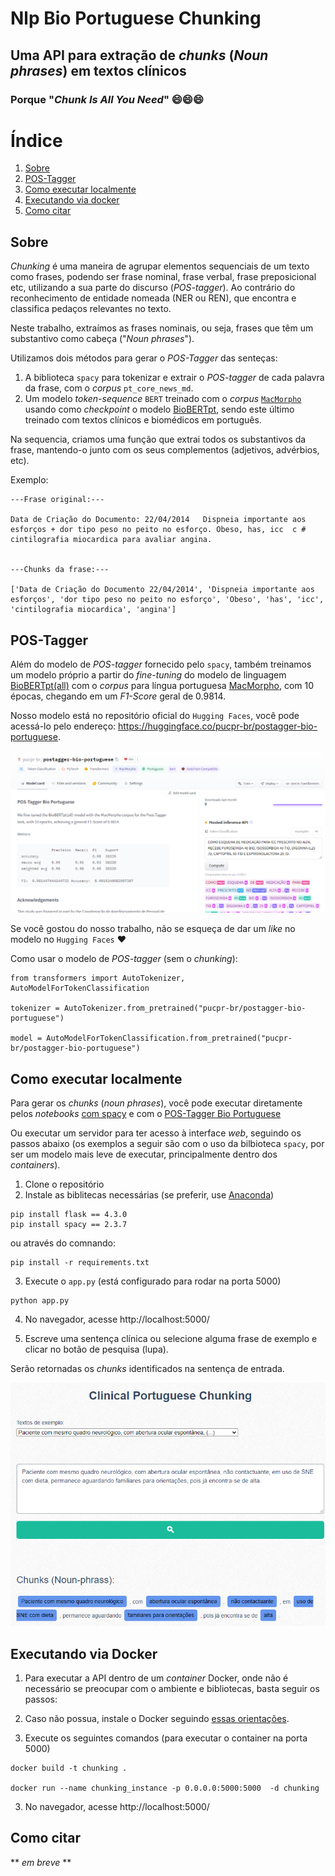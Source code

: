 # Nlp Bio Portuguese Chunking
## Uma API para extração de *chunks* (*Noun phrases*) em textos clínicos
### Porque "*Chunk Is All You Need*" 😄😄😄

# Índice
1. [Sobre](#sobre)
2. [POS-Tagger](#pos-tagger)
3. [Como executar localmente](#como-executar-localmente)
4. [Executando via docker](#executando-via-docker)
5. [Como citar](#como-citar)

## Sobre

*Chunking* é uma maneira de agrupar elementos sequenciais de um texto como frases, podendo ser frase nominal, frase verbal, frase preposicional etc, utilizando a sua parte do discurso (*POS-tagger*). Ao contrário do reconhecimento de entidade nomeada (NER ou REN), que encontra e classifica pedaços relevantes no texto.

Neste trabalho, extraímos as frases nominais, ou seja, frases que têm um substantivo como cabeça ("*Noun phrases*"). 

Utilizamos dois métodos para gerar o *POS-Tagger* das senteças:

1. A biblioteca `spacy` para tokenizar e extrair o *POS-tagger* de cada palavra da frase, com o *corpus* `pt_core_news_md`.
2. Um modelo *token-sequence* `BERT` treinado com o *corpus* [`MacMorpho`](http://nilc.icmc.usp.br/macmorpho/) usando como *checkpoint* o modelo [BioBERTpt](https://huggingface.co/pucpr/biobertpt-all), sendo este último treinado com textos clínicos e biomédicos em português.

Na sequencia, criamos uma função que extrai todos os substantivos da frase, mantendo-o junto com os seus complementos (adjetivos, advérbios, etc).

Exemplo: 
```
---Frase original:---

Data de Criação do Documento: 22/04/2014   Dispneia importante aos esforços + dor tipo peso no peito no esforço. Obeso, has, icc  c # cintilografia miocardica para avaliar angina.


---Chunks da frase:---

['Data de Criação do Documento 22/04/2014', 'Dispneia importante aos esforços', 'dor tipo peso no peito no esforço', 'Obeso', 'has', 'icc', 'cintilografia miocardica', 'angina']
```

## POS-Tagger

Além do modelo de *POS-tagger* fornecido pelo `spacy`, também treinamos um modelo próprio a partir do *fine-tuning* do modelo de linguagem [BioBERTpt(all)](https://huggingface.co/pucpr/biobertpt-all) com o *corpus* para língua portuguesa [MacMorpho](http://nilc.icmc.usp.br/macmorpho/), com 10 épocas, chegando em um *F1-Score* geral de 0.9814.

Nosso modelo está no repositório oficial do `Hugging Faces`, você pode acessá-lo pelo endereço: https://huggingface.co/pucpr-br/postagger-bio-portuguese.

<img src="img/postagger-huggingfaces.png">

Se você gostou do nosso trabalho, não se esqueça de dar um *like* no modelo no `Hugging Faces` ❤️

Como usar o modelo de *POS-tagger* (sem o *chunking*):

```
from transformers import AutoTokenizer, AutoModelForTokenClassification

tokenizer = AutoTokenizer.from_pretrained("pucpr-br/postagger-bio-portuguese")

model = AutoModelForTokenClassification.from_pretrained("pucpr-br/postagger-bio-portuguese")
```

## Como executar localmente

Para gerar os *chunks* (*noun phrases*), você pode executar diretamente pelos *notebooks* [com spacy](https://github.com/lisaterumi/nlp-portuguese-chunking/blob/main/notebook/chunking-portuguese_spacy.ipynb) e com o [POS-Tagger Bio Portuguese](https://github.com/lisaterumi/nlp-portuguese-chunking/blob/main/notebook/chunking-portuguese_postagger_biopt.ipynb)

Ou executar um servidor para ter acesso à interface *web*, seguindo os passos abaixo (os exemplos a seguir são com o uso da bilbioteca `spacy`, por ser um modelo mais leve de executar, principalmente dentro dos *containers*).

1. Clone o repositório
2. Instale as biblitecas necessárias (se preferir, use [Anaconda](http://www.anaconda.com))
```
pip install flask == 4.3.0
pip install spacy == 2.3.7
```
ou através do comnando:
```
pip install -r requirements.txt
```
3. Execute o `app.py` (está configurado para rodar na porta 5000)
```
python app.py
```
4. No navegador, acesse http://localhost:5000/

5. Escreve uma sentença clínica ou selecione alguma frase de exemplo e clicar no botão de pesquisa (lupa). 
 
Serão retornadas os *chunks* identificados na sentença de entrada. 
 
<img src="img/chunk.png">

## Executando via Docker

1. Para executar a API dentro de um *container* Docker, onde não é necessário se preocupar com o ambiente e bibliotecas, basta seguir os passos:

1. Caso não possua, instale o Docker seguindo [essas orientações](https://docs.docker.com/get-started/).

2. Execute os seguintes comandos (para executar o container na porta 5000)
```
docker build -t chunking .

docker run --name chunking_instance -p 0.0.0.0:5000:5000  -d chunking

```
3. No navegador, acesse http://localhost:5000/

## Como citar

** *em breve* **

